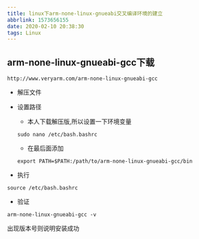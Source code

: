 ```yaml
---
title: linux下arm-none-linux-gnueabi交叉编译环境的建立
abbrlink: 1573656155
date: 2020-02-10 20:38:30
tags: Linux
---
```


## arm-none-linux-gnueabi-gcc下载
```
http://www.veryarm.com/arm-none-linux-gnueabi-gcc
```
- 解压文件

- 设置路径
    - 本人下载解压版,所以设置一下环境变量
    ```
    sudo nano /etc/bash.bashrc
    ```
    - 在最后面添加
    ```
    export PATH=$PATH:/path/to/arm-none-linux-gnueabi-gcc/bin
    ```
- 执行
```
source /etc/bash.bashrc
```
- 验证
```
arm-none-linux-gnueabi-gcc -v
```
出现版本号则说明安装成功